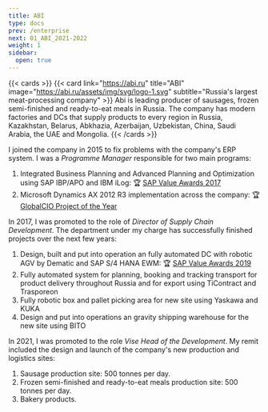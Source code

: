 ```yaml
---
title: ABI
type: docs
prev: /enterprise
next: 01_ABI_2021-2022
weight: 1
sidebar:
  open: true
---
```


{{< cards >}}
  {{< card link="https://abi.ru" title="ABI" image="https://abi.ru/assets/img/svg/logo-1.svg" subtitle="Russia's largest meat-processing company" >}}
  Abi is leading producer of sausages, frozen semi-finished and ready-to-eat meals in Russia. The company has modern factories and DCs that supply products to every region in Russia, Kazakhstan, Belarus, Abkhazia, Azerbaijan, Uzbekistan, China, Saudi Arabia, the UAE and Mongolia.
{{< /cards >}}

I joined the company in 2015 to fix problems with the company's ERP system. I was a *Programme Manager* responsible for two main programs: 
1. Integrated Business Planning and Advanced Planning and Optimization using SAP IBP/APO and IBM iLog: 🏆 [SAP Value Awards 2017](https://www.tadviser.ru/index.php/%D0%9F%D1%80%D0%BE%D0%B5%D0%BA%D1%82:ABI_Product_%28SAP_Integrated_Business_Planning%29)
2. Microsoft Dynamics AX 2012 R3 implementation across the company: 🏆 [GlobalCIO Project of the Year](https://clck.ru/33dLVF) 

In 2017, I was promoted to the role of *Director of Supply Chain Development*. The department under my charge has successfully finished projects over the next few years:
1. Design, built and put into operation an fully automated DC with robotic AGV by Dematic and SAP S/4 HANA EWM: 🏆 [SAP Value Awards 2019](https://www.kommersant.ru/doc/4087148)
2. Fully automated system for planning, booking and tracking transport for product delivery throughout Russia and for export using TiContract and Trasporeon
3. Fully robotic box and pallet picking area for new site using Yaskawa and KUKA
4. Design and put into operations an gravity shipping warehouse for the new site using BITO

In 2021, I was promoted to the role *Vise Head of the Development*. My remit included the design and launch of the company's new production and logistics sites:
1. Sausage production site: 500 tonnes per day.
2. Frozen semi-finished and ready-to-eat meals production site: 500 tonnes per day.
3. Bakery products.

